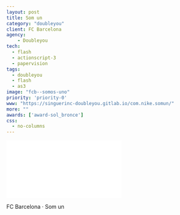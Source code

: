 ```yaml
---
layout: post
title: Som un
category: "doubleyou"
client: FC Barcelona
agency:
    - Doubleyou
tech:
  - flash
  - actionscript-3
  - papervision
tags:
  - doubleyou
  - flash
  - as3
image: "fcb--somos-uno"
priority: 'priority-0'
www: "https://singuerinc-doubleyou.gitlab.io/com.nike.somun/"
more: ""
awards: ['award-sol_bronce']
css:
  - no-columns
---
```


<div class="video-wrapper">
<iframe src="//www.youtube.com/embed/nKFNOtTUxUk?rel=0&vq=hd1080" frameborder="0" allowfullscreen></iframe>
</div>

FC Barcelona · Som un
